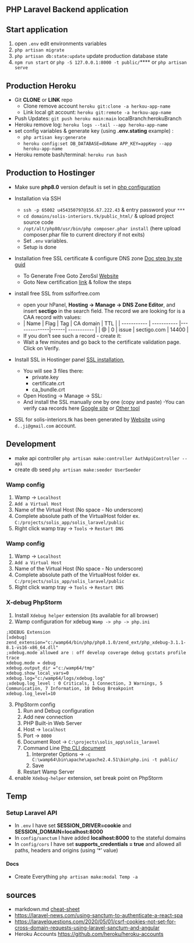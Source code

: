 
## PHP Laravel Backend application

## Start application 

1. open `.env` edit environments variables 
2. `php artisan migrate`
3. `php artisan db:state:update` update production database state
4. `npm run start` or `php -S 127.0.0.1:8000 -t public/`**** or `php artisan serve`


## Production Heroku
- Git **CLONE** or **LINK** repo
   - Clone remove account `heroku git:clone -a herkou-app-name`
   - Link local git account: `heroku git:remote -a herkou-app-name`
- Push Updates: `git push heroku main:main` localBranch:herokuBranch
- Heroku remove log: `heroku logs --tail --app heroku-app-name`
- set config variables & generate key (using **.env.stating** example) :
  - `php artisan key:generate` 
  - `heroku config:set DB_DATABASE=dbName APP_KEY=appKey --app heroku-app-name`
- Heroku remote bash/terminal: `heroku run bash`


## Production to Hostinger
- Make sure **php8.0** version default is set
  in [php configuration](https://hpanel.hostinger.com/hosting/solis-interiors.tk/advanced/php-configuration)

- Installation via SSH
    - `ssh -p 65002 u454350797@156.67.222.43` & entry password your `***`
    - `cd domains/solis-interiors.tk/public_html/` & upload project source code
    - `/opt/alt/php80/usr/bin/php composer.phar install` (here upload composer.phar file to current
      directory if not exits)
    - Set `.env` variables.
    - Setup is done

- Installation free SSL certificate & configure DNS
  zone [Doc step by ste guid](https://support.hostinger.com/en/articles/3220627-how-to-install-free-ssl-from-sslforfree-com)
    - To Generate Free Goto ZeroSsl [Website](https://manage.sslforfree.com/dashboard)
    - Goto New certification [link](https://manage.sslforfree.com/certificate/new) & follow the
      steps
- install free SSL from sslforfree.com
    - open your hPanel, **Hosting → Manage → DNS Zone Editor**, and insert **sectigo** in the search
      field. The record we are looking for is a CAA record with values:
    - | Name | Flag | Tag | CA domain    | TTL  |
          | ----------- | ----------- |--------------|------| ----------- |
      | @ | 0 | issue | sectigo.com  | 14400  |
    - If you don’t see such a record - create it:
    - Wait a few minutes and go back to the certificate validation page. Click on Verify.
- Install SSL in Hostinger panel [SSL installation](https://hpanel.hostinger.com/hosting/solis-interiors.tk/advanced/ssl),
    - You will see 3 files there:
        - private.key
        - certificate.crt
        - ca_bundle.crt
    - Open Hosting → Manage → SSL:
    - And install the SSL manually one by one (copy and paste) 
      -You can verify caa records here [Google site](https://toolbox.googleapps.com/apps/dig/#CAA/)
      or [Other tool](https://caatest.co.uk/solis-interiors.tk)
- SSL for solis-interiors.tk has been generated by [Website](https://app.zerossl.com/certificates)
  using `d..ji@gmail.com` account.

## Development 
- make api controller `php artisan make:controller AuthApiController --api`
- create db seed `php artisan make:seeder UserSeeder`

### Wamp config
1. Wamp -> `Localhost`
2. `Add a Virtual Host`
3. Name of the Virtual Host (No space - No underscore)
4. Complete absolute path of the VirtualHost folder ex. `C:/projects/solis_app/solis_laravel/public`
5. Right click wamp tray -> `Tools` -> `Restart DNS`

### Wamp config
1. Wamp -> `Localhost`
2. `Add a Virtual Host`
3. Name of the Virtual Host (No space - No underscore)
4. Complete absolute path of the VirtualHost folder ex. `C:/projects/solis_app/solis_laravel/public`
5. Right click wamp tray -> `Tools` -> `Restart DNS`

### X-debug PhpStorm 
1. Install `Xdebug helper` extension (its available for all browser)
2. Wamp configuration for xdebug `Wamp -> php -> php.ini`
```
;XDEBUG Extension
[xdebug]
zend_extension="c:/wamp64/bin/php/php8.1.0/zend_ext/php_xdebug-3.1.1-8.1-vs16-x86_64.dll"
;xdebug.mode allowed are : off develop coverage debug gcstats profile trace
xdebug.mode = debug
xdebug.output_dir ="c:/wamp64/tmp"
xdebug.show_local_vars=0
xdebug.log="c:/wamp64/logs/xdebug.log"
;xdebug.log_level : 0 Criticals, 1 Connection, 3 Warnings, 5 Communication, 7 Information, 10 Debug	Breakpoint
xdebug.log_level=10
```
3. PhpStorm config
   1. Run and Debug configuration
   2. Add new connection 
   3. PHP Built-in Web Server
   4. Host -> `localhost`
   5. Port -> `8000`
   6. Document Root -> `C:\projects\solis_app\solis_laravel`
   7. Command
      Line  [Php CLI document](https://www.php.net/manual/en/features.commandline.options.php)
      1. Interpreter Options -> `-c C:\wamp64\bin\apache\apache2.4.51\bin\php.ini -t public/`
      2. Save
   8. Restart Wamp Server
4. enable `Xdebug-helper` extension, set break point on PhpStorm

## Temp

### Setup Laravel API

- In `.env` I have set **SESSION_DRIVER=cookie** and **SESSION_DOMAIN=localhost:8000**
- In `config/sanctum` I have added **localhost:8000** to the stateful domains
- In `config/cors` I have set **supports_credentials = true** and allowed all paths, headers and
  origins (using ‘*’ value)

#### Docs

- Create Everything `php artisan make:modal Temp -a`

## sources

- markdown.md [cheat-sheet](https://www.markdownguide.org/cheat-sheet/)
- https://laravel-news.com/using-sanctum-to-authenticate-a-react-spa
- https://laravelquestions.com/2020/05/01/csrf-cookies-not-set-for-cross-domain-requests-using-laravel-sanctum-and-angular
- Heroku Accounts https://github.com/heroku/heroku-accounts
